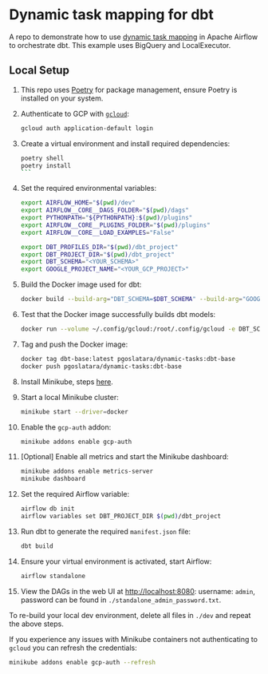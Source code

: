 # Dynamic task mapping for dbt

A repo to demonstrate how to use [dynamic task mapping](https://airflow.apache.org/docs/apache-airflow/stable/authoring-and-scheduling/dynamic-task-mapping.html) in Apache Airflow to orchestrate dbt. This example uses BigQuery and LocalExecutor.

## Local Setup

1. This repo uses [Poetry](https://python-poetry.org/docs/#installation) for package management, ensure Poetry is installed on your system.

1. Authenticate to GCP with [`gcloud`](https://cloud.google.com/sdk/docs/install):
    ```bash
    gcloud auth application-default login
    ```

1. Create a virtual environment and install required dependencies:
    ````bash
    poetry shell
    poetry install
    ```

1. Set the required environmental variables:
    ```bash
    export AIRFLOW_HOME="$(pwd)/dev"
    export AIRFLOW__CORE__DAGS_FOLDER="$(pwd)/dags"
    export PYTHONPATH="${PYTHONPATH}:$(pwd)/plugins"
    export AIRFLOW__CORE__PLUGINS_FOLDER="$(pwd)/plugins"
    export AIRFLOW__CORE__LOAD_EXAMPLES="False"

    export DBT_PROFILES_DIR="$(pwd)/dbt_project"
    export DBT_PROJECT_DIR="$(pwd)/dbt_project"
    export DBT_SCHEMA="<YOUR_SCHEMA>"
    export GOOGLE_PROJECT_NAME="<YOUR_GCP_PROJECT>"
    ```

1. Build the Docker image used for dbt:
    ```bash
    docker build --build-arg="DBT_SCHEMA=$DBT_SCHEMA" --build-arg="GOOGLE_PROJECT_NAME=$GOOGLE_PROJECT_NAME" --tag dbt-base:latest -f ./Dockerfile .
    ```

1. Test that the Docker image successfully builds dbt models:
    ```bash
    docker run --volume ~/.config/gcloud:/root/.config/gcloud -e DBT_SCHEMA=$DBT_SCHEMA -e GOOGLE_PROJECT_NAME=$GOOGLE_PROJECT_NAME -it --rm dbt-base:latest poetry run dbt build
    ```

1. Tag and push the Docker image:
    ```bash
    docker tag dbt-base:latest pgoslatara/dynamic-tasks:dbt-base
    docker push pgoslatara/dynamic-tasks:dbt-base
    ```

1. Install Minikube, steps [here](https://minikube.sigs.k8s.io/docs/start/).

1. Start a local Minikube cluster:
    ```bash
    minikube start --driver=docker
    ```

1. Enable the `gcp-auth` addon:
    ```bash
    minikube addons enable gcp-auth
    ```

1. [Optional] Enable all metrics and start the Minikube dashboard:
    ```bash
    minikube addons enable metrics-server
    minikube dashboard
    ```

1. Set the required Airflow variable:
    ```bash
    airflow db init
    airflow variables set DBT_PROJECT_DIR $(pwd)/dbt_project
    ```

1. Run dbt to generate the required `manifest.json` file:
    ```bash
    dbt build
    ```

1. Ensure your virtual environment is activated, start Airflow:
    ```bash
    airflow standalone
    ```

1. View the DAGs in the web UI at [http://localhost:8080](http://localhost:8080): username: `admin`, password can be found in `./standalone_admin_password.txt`.

To re-build your local dev environment, delete all files in `./dev` and repeat the above steps.

If you experience any issues with Minikube containers not authenticating to `gcloud` you can refresh the credentials:

```bash
minikube addons enable gcp-auth --refresh
```

